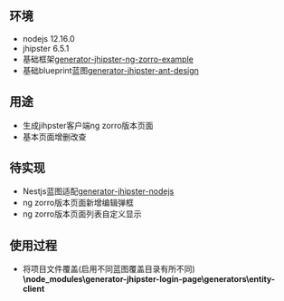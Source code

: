 ## 环境
* nodejs 12.16.0
* jhipster 6.5.1
* 基础框架[generator-jhipster-ng-zorro-example](https://github.com/Luancarlos/generator-jhipster-ng-zorro-example)
* 基础blueprint蓝图[generator-jhipster-ant-design](https://github.com/ChihoSin/generator-jhipster-ant-design)

## 用途
* 生成jihpster客户端ng zorro版本页面
* 基本页面增删改查

## 待实现
* Nestjs蓝图适配[generator-jhipster-nodejs](https://github.com/jhipster/generator-jhipster-nodejs)
* ng zorro版本页面新增编辑弹框
* ng zorro版本页面列表自定义显示

## 使用过程
* 将项目文件覆盖(启用不同蓝图覆盖目录有所不同) **\node_modules\generator-jhipster-login-page\generators\entity-client**
